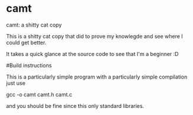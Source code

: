 # camt
camt: a shitty cat copy

This is a shitty cat copy that did to prove my knowlegde and see where 
I could get better.

It takes a quick glance at the source code to see that I'm a beginner :D

#Build instructions

This is a particularly simple program with a particularly simple compilation
just use 

gcc -o camt camt.h camt.c

and you should be fine since this only standard libraries.
